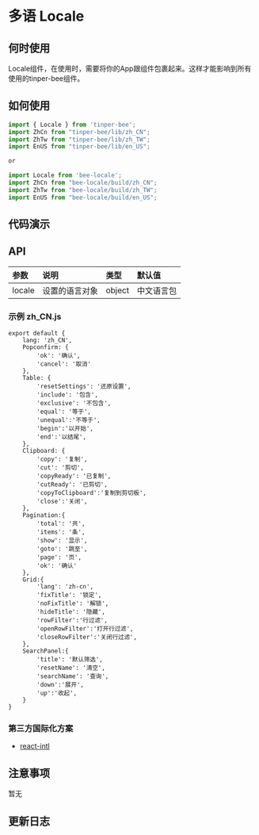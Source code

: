 # 多语 Locale 

## 何时使用
Locale组件，在使用时，需要将你的App跟组件包裹起来。这样才能影响到所有使用的tinper-bee组件。

## 如何使用

```js
import { Locale } from 'tinper-bee';
import ZhCn from "tinper-bee/lib/zh_CN";
import ZhTw from "tinper-bee/lib/zh_TW";
import EnUS from "tinper-bee/lib/en_US";

or

import Locale from 'bee-locale';
import ZhCn from "bee-locale/build/zh_CN";
import ZhTw from "bee-locale/build/zh_TW";
import EnUS from "bee-locale/build/en_US";

```

## 代码演示

## API

|参数|说明|类型|默认值|
|:---|:-----|:----|:------|
|locale|设置的语言对象|object|中文语言包|

### 示例 zh_CN.js

```
export default {
    lang: 'zh_CN',
    Popconfirm: {
        'ok': '确认',
        'cancel': '取消'
    },
    Table: {
        'resetSettings': '还原设置',
        'include': '包含',
        'exclusive': '不包含',
        'equal': '等于',
        'unequal':'不等于',
        'begin':'以开始',
        'end':'以结尾',
    },
    Clipboard: {
        'copy': '复制',
        'cut': '剪切',
        'copyReady': '已复制',
        'cutReady': '已剪切',
        'copyToClipboard':'复制到剪切板',
        'close':'关闭',
    },
    Pagination:{
        'total': '共',
        'items': '条',
        'show': '显示',
        'goto': '跳至',
        'page': '页',
        'ok': '确认'
    },
    Grid:{
        'lang': 'zh-cn',
        'fixTitle': '锁定',
        'noFixTitle': '解锁',
        'hideTitle': '隐藏',
        'rowFilter':'行过滤',
        'openRowFilter':'打开行过滤',
        'closeRowFilter':'关闭行过滤', 
    },
    SearchPanel:{
        'title': '默认筛选',
        'resetName': '清空',
        'searchName': '查询',
        'down':'展开',
        'up':'收起',
    }
}
```

### 第三方国际化方案

- [react-intl](https://github.com/yahoo/react-intl)

## 注意事项

暂无

## 更新日志